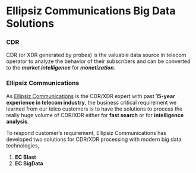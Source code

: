 # Ellipsiz Communications Big Data Solutions

### CDR
CDR (or XDR generated by probes) is the valuable data source in telecom operator to analyze the behavior of their subscribers and can be converted to the _**market intelligence**_ for _**monetization**_.

### Ellipsiz Communications
As [Ellipsiz Communications](http://www.ellipsiz-comms.com/index.html) is the CDR/XDR expert with past **15-year experience in telecom industry**, the business critical requirement we learned from our telco customers is to have the solutions to process the really huge volume of CDR/XDR either for **fast search** or for **intelligence analysis**. 

To respond customer’s requirement, Ellipsiz Communications has developed two solutions for CDR/XDR processing with modern big data technologies, 
1. **EC Blast**
2. **EC BigData**
